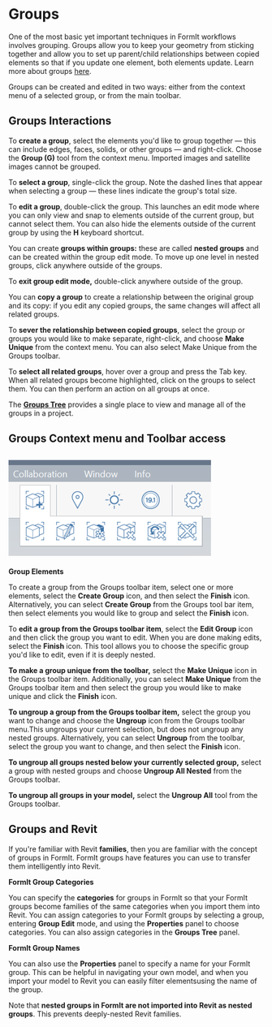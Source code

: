 # Groups

One of the most basic yet important techniques in FormIt workflows involves grouping. Groups allow you to keep your geometry from sticking together and allow you to set up parent/child relationships between copied elements so that if you update one element, both elements update. Learn more about groups [here](../formit-primer/part-i/grouping-objects.md).

Groups can be created and edited in two ways: either from the context menu of a selected group, or from the main toolbar.

## Groups Interactions

To **create a group**, select the elements you'd like to group together — this can include edges, faces, solids, or other groups — and right-click. Choose the **Group (G)** tool from the context menu. Imported images and satellite images cannot be grouped.

To **select a group**, single-click the group. Note the dashed lines that appear when selecting a group — these lines indicate the group's total size.

To **edit a group**, double-click the group. This launches an edit mode where you can only view and snap to elements outside of the current group, but cannot select them. You can also hide the elements outside of the current group by using the **H** keyboard shortcut.

You can create **groups within groups:** these are called **nested groups** and can be created within the group edit mode. To move up one level in nested groups, click anywhere outside of the groups.

To **exit group edit mode,** double-click anywhere outside of the group.

You can **copy a group** to create a relationship between the original group and its copy: if you edit any copied groups, the same changes will affect all related groups.

To **sever the relationship between copied groups**, select the group or groups you would like to make separate, right-click, and choose **Make Unique** from the context menu. You can also select Make Unique from the Groups toolbar.

To **select all related groups**, hover over a group and press the Tab key. When all related groups become highlighted, click on the groups to select them. You can then perform an action on all groups at once.

The [**Groups Tree**](groups-tree.md) provides a single place to view and manage all of the groups in a project.

## Groups Context menu and Toolbar access

## ![](../.gitbook/assets/grouptoolbar.png)

**Group Elements**

To create a group from the Groups toolbar item, select one or more elements, select the **Create Group** icon, and then select the **Finish** icon. Alternatively, you can select **Create Group** from the Groups tool bar item, then select elements you would like to group and select the **Finish** icon.

To **edit a group from the Groups toolbar item**, select the **Edit Group** icon and then click the group you want to edit. When you are done making edits, select the **Finish** icon. This tool allows you to choose the specific group you'd like to edit, even if it is deeply nested.

**To make a group unique from the toolbar,** select the **Make Unique** icon in the Groups toolbar item. Additionally, you can select **Make Unique** from the Groups toolbar item and then select the group you would like to make unique and click the **Finish** icon.

**To ungroup a group from the Groups toolbar item,** select the group you want to change and choose the **Ungroup** icon from the Groups toolbar menu.This ungroups your current selection, but does not ungroup any nested groups. Alternatively, you can select **Ungroup** from the toolbar, select the group you want to change, and then select the **Finish** icon.

**To ungroup all groups nested below your currently selected group,** select a group with nested groups and choose **Ungroup All Nested** from the Groups toolbar.

**To ungroup all groups in your model,** select the **Ungroup All** tool from the Groups toolbar.

## Groups and Revit

If you're familiar with Revit **families**, then you are familiar with the concept of groups in FormIt. FormIt groups have features you can use to transfer them intelligently into Revit.

**FormIt Group Categories**

You can specify the **categories** for groups in FormIt so that your FormIt groups become families of the same categories when you import them into Revit. You can assign categories to your FormIt groups by selecting a group, entering **Group Edit** mode, and using the **Properties** panel to choose categories. You can also assign categories in the **Groups Tree** panel.

**FormIt Group Names**

You can also use the **Properties** panel to specify a name for your FormIt group. This can be helpful in navigating your own model, and when you import your model to Revit you can easily filter elementsusing the name of the group.

Note that **nested groups in FormIt are not imported into Revit as nested groups**. This prevents deeply-nested Revit families.
